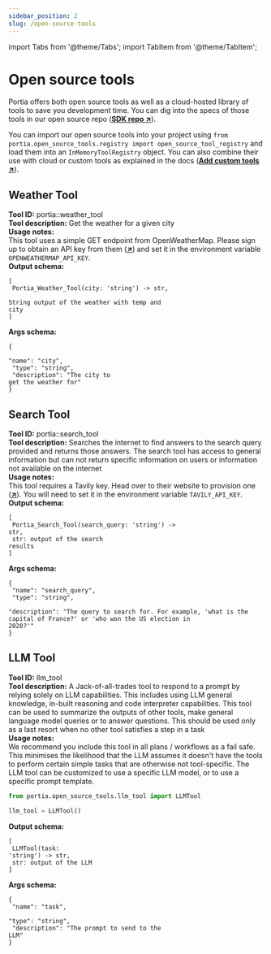 ```yaml
---
sidebar_position: 2
slug: /open-source-tools
---
```


import Tabs from '@theme/Tabs';
import TabItem from '@theme/TabItem';

# Open source tools
Portia offers both open source tools as well as a cloud-hosted library of tools to save you development time. You can dig into the specs of those tools in our open source repo (<a href="https://github.com/portiaAI/portia-sdk-python/tree/main/portia/open_source_tools" target="_blank">**SDK repo ↗**</a>).

You can import our open source tools into your project using `from portia.open_source_tools.registry import open_source_tool_registry` and load them into an `InMemoryToolRegistry` object. You can also combine their use with cloud or custom tools as explained in the docs (<a href="/add-custom-tools" target="_blank">**Add custom tools ↗**</a>).

## Weather Tool
**Tool ID:** portia::weather_tool<br/>**Tool description:** Get the weather for a given city<br/>**Usage notes:**<br/>This tool uses a simple GET endpoint from OpenWeatherMap. Please sign up to obtain an API key from them (<a href="https://home.openweathermap.org/users/sign_in" target="_blank">**↗**</a>) and set it in the environment variable `OPENWEATHERMAP_API_KEY`.<br/>**Output schema:** <pre><code>[<br/>  Portia_Weather_Tool(city: 'string') -> str,<br/>  String output of the weather with temp and city<br/>]</code></pre>**Args schema:** <pre><code>\{<br/>  "name": "city",<br/>  "type": "string",<br/>  "description": "The city to get the weather for"<br/>\}</code></pre>
## Search Tool
**Tool ID:** portia::search_tool<br/>**Tool description:** Searches the internet to find answers to the search query provided and returns those answers. The search tool has access to general information but can not return specific information on users or information not available on the internet<br/>**Usage notes:**<br/>This tool requires a Tavily key. Head over to their website to provision one (<a href="https://tavily.com/" target="_blank">**↗**</a>). You will need to set it in the environment variable `TAVILY_API_KEY`.<br/>**Output schema:** <pre><code>[<br/>  Portia_Search_Tool(search_query: 'string') -> str,<br/>  str: output of the search results<br/>]</code></pre>**Args schema:** <pre><code>\{<br/>  "name": "search_query",<br/>  "type": "string",<br/>  "description": "The query to search for. For example, 'what is the capital of France?' or 'who won the US election in 2020?'"<br/>\}</code></pre>
## LLM Tool
**Tool ID:** llm_tool<br/>
**Tool description:** A Jack-of-all-trades tool to respond to a prompt by relying solely on LLM capabilities. This includes using LLM general knowledge, in-built reasoning and code interpreter capabilities. This tool can be used to summarize the outputs of other tools, make general language model queries or to answer questions. This should be used only as a last resort when no other tool satisfies a step in a task<br/>
**Usage notes:**<br/>We recommend you include this tool in all plans / workflows as a fail safe. This minimises the likelihood that the LLM assumes it doesn't have the tools to perform certain simple tasks that are otherwise not tool-specific. The LLM tool can be customized to use a specific LLM model, or to use a specific prompt template.
```python
from portia.open_source_tools.llm_tool import LLMTool

llm_tool = LLMTool()
```
**Output schema:** <pre><code>[<br/>  LLMTool(task: 'string') -> str,<br/>  str: output of the LLM<br/>]</code></pre>
**Args schema:** <pre><code>\{<br/>  "name": "task",<br/>  "type": "string",<br/>  "description": "The prompt to send to the LLM"<br/>\}</code></pre>
